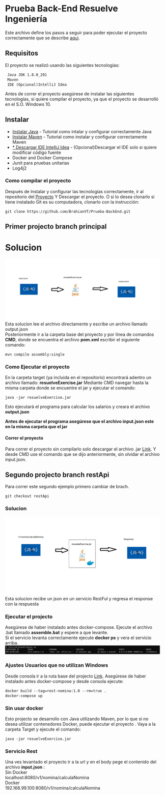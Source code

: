 # Prueba Back-End Resuelve Ingeniería
Este archivo define los pasos a seguir para poder ejecutar el proyecto correctamente que se describe [aqui](https://github.com/resuelve/prueba-ing-backend?fbclid=IwAR0ZCxaQXdXP7d0m8q7hl0dSUjDut_rH1696LlrGxq92mPAy4Ul8dgEsrjw).

## Requisitos
El proyecto se realizó usando las siguientes tecnologías:

```
 Java JDK 1.8.0_201 
 Maven
 IDE (Opcional)IntelliJ Idea
```

Antes de correr el proyecto asegúrese de instalar las siguientes tecnologías, si quiere compilar el proyecto,
ya que el proyecto se desarrolló en el S.O. Windows 10.

## Instalar 
* [Instalar Java](https://www.ecodeup.com/descargar-instalar-java-8/) - Tutorial como intalar y configurar correctamente Java
* [Instalar Maven](https://www.mkyong.com/maven/how-to-install-maven-in-windows/) - Tutorial como instalar y configurar correctamente Maven
* [* Descargar IDE IntelliJ Idea](https://www.jetbrains.com/es-es/idea/) - (Opcional)Descargar el IDE solo si quiere modificar código fuente
* Docker and Docker Compose
* Junit para pruebas unitarias
* Log4j2 
### Como compilar el proyecto 

Después de Instalar  y configurar las tecnologías correctamente, ir al repositorio del [Proyecto](https://github.com/BrahianVT/Prueba-BackEnd.git)
Y Descargar el proyecto. O si lo desea clonarlo si tiene instalado Git es su computadora, clonarlo con la instrucción:

```
git clone https://github.com/BrahianVT/Prueba-BackEnd.git
```

## Primer projecto branch principal  
# Solucion  
![Alt text](img/sol1.png?raw=true " Solution")  
Esta solucion lee el archivo directamente y escribe un archivo llamado output.json  
Posteriormente ir a la carpeta base del proyecto y por línea de comandos **CMD**, donde se encuentra el archivo **pom.xml**  escribir el siguiente comando:

```
mvn compile assembly:single
```

### Como Ejecutar el proyecto 
En la carpeta target (ya incluida en el repositorio)  encontrará adentro un archivo llamado: **resuelveExercise.jar** 
Mediante CMD navegar hasta la misma carpeta donde se encuentre el jar y ejecutar el comando:

```
java -jar resuelveExercise.jar
```

Esto ejecutará el programa para calcular los salarios  y creara el archivo **output.json** 

**Antes de ejecutar el programa asegúrese que el archivo input.json este en la misma carpeta que el jar**

#### Correr el proyecto
Para correr el proyecto sin compilarlo solo descargar el archivo .jar [Link](https://github.com/BrahianVT/Prueba-BackEnd/blob/main/resuelveExercise/target/resuelveExercise.jar).
Y desde CMD use el comando que se dijo anteriormente, sin olvidar el archivo input.json.


## Segundo projecto branch restApi  
Para correr este segundo ejemplo primero cambiar de brach.  
```
git checkout restApi
```

### Solucion  
![Alt text](img/sol2.png?raw=true " Solution")  
Esta solucion recibe un json en un servicio RestFul y regresa el response con la respuesta   

### Ejecutar el projecto  
Asegúrese de haber instalado antes docker-compose. Ejecute el archivo .bat llamado **assemble.bat** y espere a que levante.  
Si el servicio levanta correctamente ejecute **docker ps**  y vera el servicio arriba.  
![Alt text](img/docker.png?raw=true " Solution")  

### Ajustes Usuarios que no utilizan Windows  
Desde consola ir a la ruta base del projecto [Link](https://github.com/BrahianVT/Prueba-BackEnd/tree/restApi/resuelveExercise).
Asegúrese de haber instalado antes docker-compose y desde consola ejecute:  

```
docker build --tag=rest-nomina:1.0 --rm=true .
docker-compose up
```

### Sin usar docker
Esto projecto se desarrollo con Java utilizando Maven, por lo que si no desea utilizar contenedores Docker, puede ejecutar el proyecto . Vaya a la carpeta Target y ejecute el comando:  
```
java -jar resuelveExercise.jar
```

### Servicio Rest
Una ves levantado el proyecto ir a la url y en el body pege el contenido del archivo **input.json** :  
 Sin Docker  
localhost:8080/v1/nomina/calculaNomina  
Docker  
192.168.99.100:8080/v1/nomina/calculaNomina  

